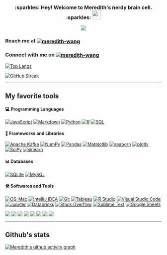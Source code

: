 <h3 align="center">
  :sparkles: Hey! Welcome to Meredith's nerdy brain cell. :sparkles:
  <img src="https://media.giphy.com/media/hvRJCLFzcasrR4ia7z/giphy.gif" width="28">
</h3>

<p align="center">
  <a href="https://github.com/DenverCoder1/readme-typing-svg"><img src="https://readme-typing-svg.herokuapp.com/?lines=International%20Artist%20and%20Professional%20Photographer;Independent%20Model%20and%20Designer;Aspiring%20Data%20Scientist;7%20Years%20of%20Photography%20Experience&font=Fira%20Code&center=true&width=840&height=45&color=f75c7e&vCenter=true&size=22"></a>
</p>



<h3 align="left">Reach me at   <a href='wang.meredith09@gmail.com' target="blank"><img align="center" src="https://img.shields.io/badge/Gmail-blue?style=flat&logo=gmail&labelColor=white" alt="meredith-wang" /></a></h3>

<h3 align="left">Connect with me on   <a href="https://www.linkedin.com/in/m3redithw/" target="blank"><img align="center" src="https://img.shields.io/badge/LinkedIn-blue?style=flat&logo=linkedin&labelColor=black" alt="meredith-wang" /></a></h3>


[![Top Langs](https://github-readme-stats.vercel.app/api/top-langs/?username=m3redithw&hide=Jupyter&layout=compact&theme=dracula)](https://github.com/m3redithw)

[![GitHub Streak](https://github-readme-streak-stats.herokuapp.com/?user=m3redithw&theme=darcula)](https://git.io/streak-stats)

<!-- ![Meredith's GitHub stats](https://github-readme-stats.vercel.app/api?username=m3redithw&show_icons=true&theme=dracula) -->

***
## My favorite tools

#### 💻 Programming Languages

  <a href="#"><img alt="JavaScript" src="https://img.shields.io/badge/JavaScript-F7DF1E.svg?logo=javascript&logoColor=black"></a>
  <a href="#"><img alt="Markdown" src="https://img.shields.io/badge/Markdown-000000.svg?logo=markdown&logoColor=white"></a>
  <a href="#"><img alt="Python" src="https://img.shields.io/badge/Python-14354C.svg?logo=python&logoColor=white"></a>
  <a href="#"><img alt="R" src="https://custom-icon-badges.herokuapp.com/badge/R-276DC3.svg?logo=R&logoColor=white"></a>
  <a href="#"><img alt="SQL" src="https://custom-icon-badges.herokuapp.com/badge/SQL-025E8C.svg?logo=database&logoColor=white"></a>
  
#### 🧰 Frameworks and Libraries
  <a href="#"><img alt="Apache Kafka" src="https://img.shields.io/badge/Apache-Kafka-000.svg?logo=apachekafka&logoColor=white"></a>
  <a href="#"><img alt="NumPy" src="https://img.shields.io/badge/Numpy-013243.svg?logo=numpy&logoColor=white"></a>
  <a href="#"><img alt="Pandas" src="https://img.shields.io/badge/Pandas-150458.svg?logo=pandas&logoColor=white"></a>
  <a href="#"><img alt="Matplotlib" src="https://img.shields.io/badge/Matplotlib-8DF9C1.svg?logo=matplotlib-python&logoColor=white"></a>
  <a href="#"><img alt="seaborn" src="https://img.shields.io/badge/seaborn-65A9A8.svg?logo=pandas&logoColor=white"></a>
  <a href="#"><img alt="plotly" src="https://img.shields.io/badge/plotly-adcbe3.svg?logo=plotly-python&logoColor=white"></a>
  <a href="#"><img alt="SciPy" src="https://img.shields.io/badge/SciPy-1560bd.svg?logo=scipy&logoColor=white"></a>
  <a href="#"><img alt="sklearn" src="https://img.shields.io/badge/sklearn-4b86b4.svg?logo=scikitlearn&logoColor=white"></a>
  
#### 📊 Databases

  <a href="#"><img alt="SQLite" src ="https://img.shields.io/badge/SQLite-07405e.svg?logo=sqlite&logoColor=white"></a>
  <a href="#"><img alt="MySQL" src="https://img.shields.io/badge/MySQL-00f.svg?logo=mysql&logoColor=white"></a>

#### 🛠️ Softwares and Tools

<a href="#"><img alt="OS-Mac" src="https://img.shields.io/badge/-OC%20Mac-555555?logo=apple&logoColor=white"></a>
<a href="#"><img alt="IntelliJ IDEA" src="https://img.shields.io/badge/-IntelliJ%20IDEA-FF33D4?logo=intellij-idea&logoColor=white"></a>
<a href="#"><img alt="Git" src="https://img.shields.io/badge/Git-F05033.svg?logo=git&logoColor=white"></a>
<a href="#"><img alt="Tableau" src="https://img.shields.io/badge/Tableau-E97627.svg?logo=tableau&logoColor=white"></a>
<a href="#"><img alt="R Studio" src="https://img.shields.io/badge/R Studio-276DC3.svg?logo=RStudio&logoColor=white"></a>
<a href="#"><img alt="Visual Studio Code" src="https://img.shields.io/badge/Visual%20Studio%20Code-0078d7.svg?logo=visual-studio-code&logoColor=white"></a>
<a href="#"><img alt="Jupyter" src="https://img.shields.io/badge/Jupyter-F37626.svg?logo=Jupyter&logoColor=white"></a>
<a href="#"><img alt="Databricks" src="https://img.shields.io/badge/Databricks-ff3621.svg?logo=Databricks&logoColor=white"></a>
<a href="#"><img alt="Stack Overflow" src="https://img.shields.io/badge/-Stack%20Overflow-FE7A16?logo=stack-overflow&logoColor=white"></a>
<a href="#"><img alt="Sublime Text" src="https://img.shields.io/badge/-Sublime%20Text-23575757?logo=sublime-text&logoColor=white"></a>
<a href="#"><img alt="Google Sheets" src="https://img.shields.io/badge/Google%20Sheets-34A853.svg?logo=google%20sheets&logoColor=white"></a>

![](https://img.shields.io/badge/Adobe%20Creative%20Cloud-DA1F26?style=flat&logo=Adobe%20Creative%20Cloud&logoColor=white) ![](https://img.shields.io/badge/Adobe%20Illustrator-FF9A00?style=flat&logo=adobe%20illustrator&logoColor=white) ![](https://img.shields.io/badge/Adobe%20InDesign-FF3366?style=flat&logo=Adobe%20InDesign&logoColor=white) ![](https://img.shields.io/badge/Adobe%20Lightroom-31A8FF?style=flat&logo=Adobe%20Lightroom&logoColor=white) ![](https://img.shields.io/badge/Adobe%20Photoshop-31A8FF?style=flat&logo=Adobe%20Photoshop&logoColor=black) ![](https://img.shields.io/badge/Adobe%20Premiere%20Pro-9999FF?style=flat&logo=Adobe%20Premiere%20Pro&logoColor=white) ![](https://img.shields.io/badge/Adobe%20XD-470137?style=flat&logo=Adobe%20XD&logoColor=#FF61F6) ![](https://img.shields.io/badge/Canva-%2300C4CC.svg?&style=flat&logo=Canva&logoColor=white)

***
## Github's stats
[![Meredith's github activity graph](https://activity-graph.herokuapp.com/graph?username=m3redithw&theme=monokai&timezone=timezone['America/Honolulu'])](https://github.com/ashutosh00710/github-readme-activity-graph)
